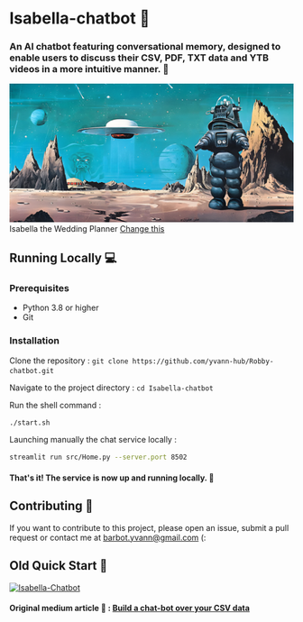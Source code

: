 # Isabella-chatbot 🤖


### An AI chatbot featuring conversational memory, designed to enable users to discuss their CSV, PDF, TXT data and YTB videos in a more intuitive manner. 🚀
![Isabella](robby-pic.png)
Isabella the Wedding Planner [Change this](https://youtu.be/bflfQN_YsTM)

## Running Locally 💻
### Prerequisites
- Python 3.8 or higher
- Git

### Installation
Clone the repository :
`git clone https://github.com/yvann-hub/Robby-chatbot.git`

Navigate to the project directory :
`cd Isabella-chatbot`

Run the shell command :
```bash
./start.sh
```

Launching manually the chat service locally :

```bash
streamlit run src/Home.py --server.port 8502
```

#### That's it! The service is now up and running locally. 🤗

## Contributing 🙌
If you want to contribute to this project, please open an issue, submit a pull request or contact me at barbot.yvann@gmail.com (:


## Old Quick Start 🚀

[![Isabella-Chatbot](https://img.shields.io/static/v1?label=Robby-Chatbot&message=Visit%20Website&color=ffffff&labelColor=ADD8E6&style=for-the-badge)](https://robby-chatbot.streamlit.app/)

#### Original medium article 🖖 : [Build a chat-bot over your CSV data](https://medium.com/@yvann-hub/build-a-chatbot-on-your-csv-data-with-langchain-and-openai-ed121f85f0cd)